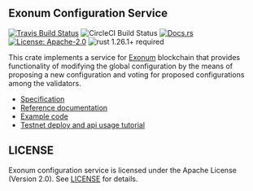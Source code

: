 ## Exonum Configuration Service

[![Travis Build Status](https://img.shields.io/travis/exonum/exonum/master.svg?label=Linux%20Build)](https://travis-ci.org/exonum/exonum)
![CircleCI Build Status](https://img.shields.io/circleci/project/github/exonum/exonum.svg?label=MacOS%20Build)
[![Docs.rs](https://docs.rs/exonum-configuration/badge.svg)](https://docs.rs/exonum-configuration)
[![License: Apache-2.0](https://img.shields.io/github/license/exonum/exonum.svg)](https://github.com/exonum/exonum/blob/master/LICENSE)
![rust 1.26.1+ required](https://img.shields.io/badge/rust-1.26.1+-blue.svg?label=Required%20Rust)

This crate implements a service for [Exonum] blockchain that provides
functionality of modifying the global configuration by the means of proposing a
new configuration and voting for proposed configurations among the validators.

- [Specification](https://exonum.com/doc/advanced/configuration-updater/)
- [Reference documentation](https://docs.rs/exonum-configuration)
- [Example code](examples/configuration.rs)
- [Testnet deploy and api usage tutorial](doc/testnet-api-tutorial.md)

## LICENSE

Exonum configuration service is licensed under the Apache License (Version 2.0).
See [LICENSE](LICENSE) for details.

[Exonum]: https://github.com/exonum/exonum
